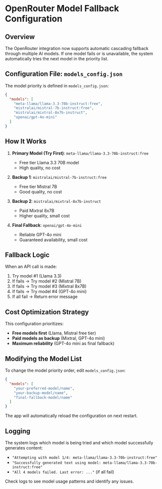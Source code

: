 # OpenRouter Model Fallback Configuration

## Overview
The OpenRouter integration now supports automatic cascading fallback through multiple AI models. If one model fails or is unavailable, the system automatically tries the next model in the priority list.

## Configuration File: `models_config.json`

The model priority is defined in `models_config.json`:

```json
{
  "models": [
    "meta-llama/llama-3.3-70b-instruct:free",
    "mistralai/mistral-7b-instruct:free",
    "mistralai/mixtral-8x7b-instruct",
    "openai/gpt-4o-mini"
  ]
}
```

## How It Works

1. **Primary Model (Try First)**: `meta-llama/llama-3.3-70b-instruct:free`
   - Free tier Llama 3.3 70B model
   - High quality, no cost

2. **Backup 1**: `mistralai/mistral-7b-instruct:free`
   - Free tier Mistral 7B
   - Good quality, no cost

3. **Backup 2**: `mistralai/mixtral-8x7b-instruct`
   - Paid Mixtral 8x7B
   - Higher quality, small cost

4. **Final Fallback**: `openai/gpt-4o-mini`
   - Reliable GPT-4o mini
   - Guaranteed availability, small cost

## Fallback Logic

When an API call is made:
1. Try model #1 (Llama 3.3)
2. If fails → Try model #2 (Mistral 7B)
3. If fails → Try model #3 (Mixtral 8x7B)
4. If fails → Try model #4 (GPT-4o mini)
5. If all fail → Return error message

## Cost Optimization Strategy

This configuration prioritizes:
- **Free models first** (Llama, Mistral free tier)
- **Paid models as backup** (Mixtral, GPT-4o mini)
- **Maximum reliability** (GPT-4o mini as final fallback)

## Modifying the Model List

To change the model priority order, edit `models_config.json`:

```json
{
  "models": [
    "your-preferred-model/name",
    "your-backup-model/name",
    "final-fallback-model/name"
  ]
}
```

The app will automatically reload the configuration on next restart.

## Logging

The system logs which model is being tried and which model successfully generates content:
- `"Attempting with model 1/4: meta-llama/llama-3.3-70b-instruct:free"`
- `"Successfully generated text using model: meta-llama/llama-3.3-70b-instruct:free"`
- `"All 4 models failed. Last error: ..."` (if all fail)

Check logs to see model usage patterns and identify any issues.

